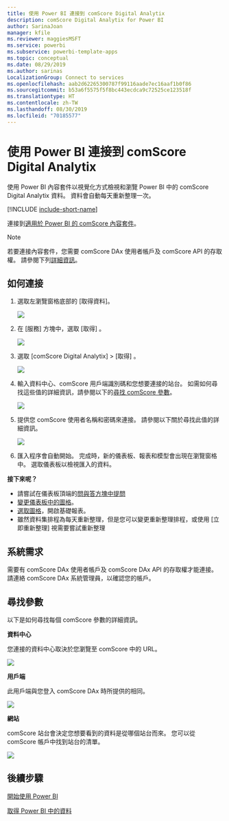```yaml
---
title: 使用 Power BI 連接到 comScore Digital Analytix
description: comScore Digital Analytix for Power BI
author: SarinaJoan
manager: kfile
ms.reviewer: maggiesMSFT
ms.service: powerbi
ms.subservice: powerbi-template-apps
ms.topic: conceptual
ms.date: 08/29/2019
ms.author: sarinas
LocalizationGroup: Connect to services
ms.openlocfilehash: aab2d62265300787f99116aade7ec16aaf1b0f86
ms.sourcegitcommit: b53a6f5575f5f8bc443ecdca9c72525ce123518f
ms.translationtype: HT
ms.contentlocale: zh-TW
ms.lasthandoff: 08/30/2019
ms.locfileid: "70185577"
---
```

# <a name="connect-to-comscore-digital-analytix-with-power-bi"></a>使用 Power BI 連接到 comScore Digital Analytix
使用 Power BI 內容套件以視覺化方式檢視和瀏覽 Power BI 中的 comScore Digital Analytix 資料。 資料會自動每天重新整理一次。

[!INCLUDE [include-short-name](./includes/service-deprecate-content-packs.md)]

連接到[適用於 Power BI 的 comScore 內容套件](https://app.powerbi.com/getdata/services/comscore)。

>[!NOTE]
>若要連接內容套件，您需要 comScore DAx 使用者帳戶及 comScore API 的存取權。 請參閱下列[詳細資訊](#Requirements)。

## <a name="how-to-connect"></a>如何連接
1. 選取左瀏覽窗格底部的 [取得資料]。
   
   ![](media/service-connect-to-connect-to/getdata.png)
2. 在 [服務]  方塊中，選取 [取得]  。
   
   ![](media/service-connect-to-connect-to/services.png)
3. 選取 [comScore Digital Analytix]  \> [取得]  。
   
   ![](media/service-connect-to-connect-to/comscore.png)
4. 輸入資料中心、comScore 用戶端識別碼和您想要連接的站台。 如需如何尋找這些值的詳細資訊，請參閱以下的[尋找 comScore 參數](#FindingParams)。
   
   ![](media/service-connect-to-connect-to/parameters.png)
5. 提供您 comScore 使用者名稱和密碼來連接。 請參閱以下關於尋找此值的詳細資訊。
   
   ![](media/service-connect-to-connect-to/creds.png)
6. 匯入程序會自動開始。 完成時，新的儀表板、報表和模型會出現在瀏覽窗格中。 選取儀表板以檢視匯入的資料。

**接下來呢？**

* 請嘗試在儀表板頂端的[問與答方塊中提問](consumer/end-user-q-and-a.md)
* [變更儀表板中的圖格](service-dashboard-edit-tile.md)。
* [選取圖格](consumer/end-user-tiles.md)，開啟基礎報表。
* 雖然資料集排程為每天重新整理，但是您可以變更重新整理排程，或使用 [立即重新整理]  視需要嘗試重新整理

<a name="Requirements"></a>

## <a name="system-requirements"></a>系統需求
需要有 comScore DAx 使用者帳戶及 comScore DAx API 的存取權才能連接。 請連絡 comScore DAx 系統管理員，以確認您的帳戶。

<a name="FindingParams"></a>

## <a name="finding-parameters"></a>尋找參數
以下是如何尋找每個 comScore 參數的詳細資訊。

**資料中心**

您連接的資料中心取決於您瀏覽至 comScore 中的 URL。

![](media/service-connect-to-connect-to/comscore_url.png) 

**用戶端**

此用戶端與您登入 comScore DAx 時所提供的相同。

![](media/service-connect-to-connect-to/comscore_signin.png) 

**網站**

comScore 站台會決定您想要看到的資料是從哪個站台而來。 您可以從 comScore 帳戶中找到站台的清單。

![](media/service-connect-to-connect-to/comscore_sites.png)

## <a name="next-steps"></a>後續步驟
[開始使用 Power BI](service-get-started.md)

[取得 Power BI 中的資料](service-get-data.md)

